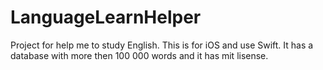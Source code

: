 # LanguageLearnHelper
Project for help me to study English.
This is for iOS and use Swift.
It has a database with more then 100 000 words and it has mit lisense.
